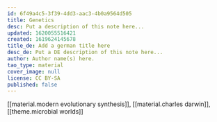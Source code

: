 ```yaml
---
id: 6f49a4c5-3f39-4dd3-aac3-4b0a9564d505
title: Genetics
desc: Put a description of this note here...
updated: 1620055516421
created: 1619624145678
title_de: Add a german title here
desc_de: Put a DE description of this note here...
author: Author name(s) here.
tao_type: material
cover_image: null
license: CC BY-SA
published: false
---
```


[[material.modern evolutionary synthesis]], [[material.charles darwin]], [[theme.microbial worlds]]
